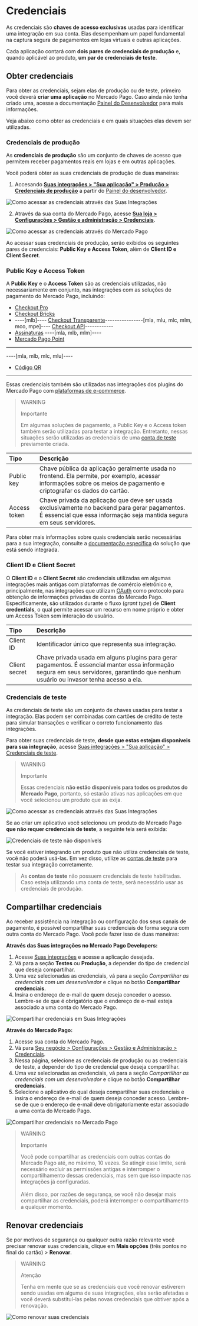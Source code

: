 # Credenciais

As credenciais são **chaves de acesso exclusivas** usadas para identificar uma integração em sua conta. Elas desempenham um papel fundamental na captura segura de pagamentos em lojas virtuais e outras aplicações.

Cada aplicação contará com **dois pares de credenciais de produção** e, quando aplicável ao produto, **um par de credenciais de teste**. 

## Obter credenciais

Para obter as credenciais, sejam elas de produção ou de teste, primeiro você deverá **criar uma aplicação** no Mercado Pago. Caso ainda não tenha criado uma, acesse a documentação [Painel do Desenvolvedor](/developers/pt/docs/your-integrations/dashboard#bookmark_criar_nova_aplicação) para mais informações.

Veja abaixo como obter as credenciais e em quais situações elas devem ser utilizadas.

### Credenciais de produção

As **credenciais de produção** são um conjunto de chaves de acesso que permitem receber pagamentos reais em lojas e em outras aplicações.

Você poderá obter as suas credenciais de produção de duas maneiras:

1. Accesando [**Suas integrações > "Sua aplicação" > Produção > Credenciais de produção**](https://www.mercadopago[FAKER][URL][DOMAIN]/developers/panel/app) a partir do [Painel do desenvolvedor](/developers/pt/docs/checkout-bricks/additional-content/your-integrations/dashboard).

![Como acessar as credenciais através das Suas Integrações](/images/credentials/credentials-prod-panel-pt.gif)

2. Através da sua conta do Mercado Pago, acesse [**Sua loja > Configurações > Gestão e administração > Credenciais**](https://www.mercadopago[FAKER][URL][DOMAIN]/settings/account/credentials).

![Como acessar as credenciais através do Mercado Pago](/images/credentials/credentials-prod-mp-pt.gif)

Ao acessar suas credenciais de produção, serão exibidos os seguintes pares de credenciais: **Public Key e Access Token**, além de **Client ID e Client Secret**.

### Public Key e Access Token

A **Public Key** e o **Access Token** são as credenciais utilizadas, não necessariamente em conjunto, nas integrações com as soluções de pagamento do Mercado Pago, incluindo:

- [Checkout Pro](/developers/pt/docs/checkout-pro/landing)
- [Checkout Bricks](/developers/pt/docs/checkout-bricks/landing)
- ----[mlb]---- [Checkout Transparente](/developers/pt/docs/checkout-api/landing)----------------[mla, mlu, mlc, mlm, mco, mpe]---- [Checkout API](/developers/pt/docs/checkout-api/landing)------------
- [Assinaturas](/developers/pt/docs/subscriptions/landing)
----[mla, mlb, mlm]----
- [Mercado Pago Point](/developers/pt/docs/mp-point/landing)
------------
----[mla, mlb, mlc, mlu]----
- [Código QR](/developers/pt/docs/qr-code/landing)
------------

Essas credenciais também são utilizadas nas integrações dos plugins do Mercado Pago com [plataformas de e-commerce](/developers/pt/docs#platform-list).

> WARNING
>
> Importante
>
> Em algumas soluções de pagamento, a Public Key e o Access token também serão utilizadas para testar a integração. Entretanto, nessas situações serão utilizadas as credenciais de uma [conta de teste](/developers/pt/docs/your-integrations/test/accounts) previamente criada.

| Tipo | Descrição |
| :--- | :--- |
| Public key | Chave pública da aplicação  geralmente usada no frontend. Ela permite, por exemplo, acessar informações sobre os meios de pagamento e criptografar os dados do cartão. |
| Access token |Chave privada da aplicação que deve ser usada exclusivamente no backend para gerar pagamentos. É essencial que essa informação seja mantida segura em seus servidores. |

Para obter mais informações sobre quais credenciais serão necessárias para a sua integração, consulte a [documentação específica](https://www.mercadopago[FAKER][URL][DOMAIN]/developers/pt/docs) da solução que está sendo integrada.

### Client ID e Client Secret

O **Client ID** e o **Client Secret** são credenciais utilizadas em algumas integrações mais antigas com plataformas de comércio eletrônico e, principalmente, nas integrações que utilizam [OAuth](/developers/pt/docs/security/oauth/introduction) como protocolo para obtenção de informações privadas de contas do Mercado Pago. Especificamente, são utilizados durante o fluxo (_grant type_) de **Client credentials**, o qual permite acessar um recurso em nome próprio e obter um Access Token sem interação do usuário.

| Tipo | Descrição |
| :--- | :--- |
| Client ID | Identificador único que representa sua integração. |
| Client secret | Chave privada usada em alguns plugins para gerar pagamentos. É essencial manter essa informação segura em seus servidores, garantindo que nenhum usuário ou invasor tenha acesso a ela. |

### Credenciais de teste

As credenciais de teste são um conjunto de chaves usadas para testar a integração. Elas podem ser combinadas com cartões de crédito de teste para simular transações e verificar o correto funcionamento das integrações.

Para obter suas credenciais de teste, **desde que estas estejam disponíveis para sua integração**, acesse [Suas integrações > "Sua aplicação" > Credenciais de teste](https://www.mercadopago[FAKER][URL][DOMAIN]/developers/panel/app).

> WARNING
>
> Importante
>
> Essas credenciais **não estão disponíveis para todos os produtos do Mercado Pago**, portanto, só estarão ativas nas aplicações em que você selecionou um produto que as exija.

![Como acessar as credenciais através das Suas Integrações](/images/credentials/credentials-test-panel-pt.gif)

Se ao criar um aplicativo você selecionou um produto do Mercado Pago **que não requer credenciais de teste**, a seguinte tela será exibida:

![Credenciais de teste não disponívels](/images/credentials/blocked-test-credentials-es-v3.png)

Se você estiver integrando um produto que não utiliza credenciais de teste, você não poderá usá-las. Em vez disso, utilize as [contas de teste](/developers/pt/docs/your-integrations/test/accounts) para testar sua integração corretamente. 

> As **contas de teste** não possuem credenciais de teste habilitadas. Caso esteja utilizando uma conta de teste, será necessário usar as credenciais de produção.

## Compartilhar credenciais

Ao receber assistência na integração ou configuração dos seus canais de pagamento, é possível compartilhar suas credenciais de forma segura com outra conta do Mercado Pago. Você pode fazer isso de duas maneiras:

**Através das Suas integrações no Mercado Pago Developers:**

1. Acesse [Suas integrações](https://mercadopago[FAKER][URL][DOMAIN]/developers/panel/app) e acesse a aplicação desejada.
2. Vá para a seção **Testes** ou **Produção**, a depender do tipo de credencial que deseja compartilhar.
3. Uma vez selecionadas as credenciais, vá para a seção *Compartilhar as credenciais com um desenvolvedor* e clique no botão **Compartilhar credenciais**.
4. Insira o endereço de e-mail de quem deseja conceder o acesso. Lembre-se de que é obrigatório que o endereço de e-mail esteja associado a uma conta do Mercado Pago.

![Compartilhar credenciais em Suas Integrações](/images/credentials/share-credentials-panel-pt.gif)

**Através do Mercado Pago:**

1. Acesse sua conta do Mercado Pago.
2. Vá para [Seu negócio > Configurações > Gestão e Administração > Credenciais](https://www.mercadopago[FAKER][URL][DOMAIN]/settings/account/credentials).
3. Nessa página, selecione as credenciais de produção ou as credenciais de teste, a depender do tipo de credencial que deseja compartilhar.
4. Uma vez selecionadas as credenciais, vá para a seção *Compartilhar as credenciais com um desenvolvedor* e clique no botão **Compartilhar credenciais**.
5. Selecione o aplicativo do qual deseja compartilhar suas credenciais e insira o endereço de e-mail de quem deseja conceder acesso. Lembre-se de que o endereço de e-mail deve obrigatoriamente estar associado a uma conta do Mercado Pago.

![Compartilhar credenciais no Mercado Pago](/images/credentials/share-credentials-mp-pt.gif)

> WARNING
>
> Importante
>
> Você pode compartilhar as credenciais com outras contas do Mercado Pago até, no máximo, 10 vezes. Se atingir esse limite, será necessário excluir as permissões antigas e interromper o compartilhamento dessas credenciais, mas sem que isso impacte nas integrações já configuradas.
> <br><br>
> Além disso, por razões de segurança, se você não desejar mais compartilhar as credenciais, poderá interromper o compartilhamento a qualquer momento.

## Renovar credenciais

Se por motivos de segurança ou qualquer outra razão relevante você precisar renovar suas credenciais, clique em **Mais opções** (três pontos no final do cartão) > **Renovar**. 

> WARNING
> 
> Atenção
>
> Tenha em mente que se as credenciais que você renovar estiverem sendo usadas em alguma de suas integrações, elas serão afetadas e você deverá substituí-las pelas novas credenciais que obtiver após a renovação.

![Como renovar suas credenciais](/images/credentials/renew-credentials-pt.gif)